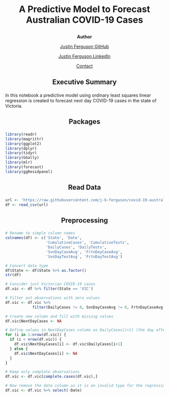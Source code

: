 <h1>
  <p align="center">A Predictive Model to Forecast Australian COVID-19 Cases</p>
</h1>

<p align="center"><b>Author</b></p>
<a href="https://github.com/j-b-ferguson"><p align="center">Justin Ferguson GitHub</p></a>
<a href="https://www.linkedin.com/in/jf2749/"><p align="center">Justin Ferguson LinkedIn</p></a>
<a href="mailto:justin.benjamin.ferguson@gmail.com?subject=GitHub%20Enquiry"><p align="center">Contact</p></a>

<h2><p align=center>Executive Summary</h2>
In this notebook a predictive model using ordinary least squares linear regression is created to forecast next day COVID-19 cases in the state of Victoria. 

<h2><p align=center>Packages</p></h2>

```r
library(readr)
library(magrittr)
library(ggplot2)
library(dplyr)
library(tidyr)
library(GGally)
library(mlr)
library(forecast)
library(ggResidpanel)
```

<h2><p align=center>Read Data</p></h2>

```r
url <- 'https://raw.githubusercontent.com/j-b-ferguson/covid-19-australia-preprocessing/main/Cleaned%20Data%20after%20Preprocessing/covid19_Australia_data_cleaned.csv'
df <- read_csv(url)
```

<h2><p align=center>Preprocessing</p></h2>

```r
# Rename to simple column names
colnames(df) <- c('State', 'Date', 
                  'CumulativeCases', 'CumulativeTests', 
                  'DailyCases', 'DailyTests', 
                  'SvnDayCaseAvg', 'FrtnDayCaseAvg', 
                  'SvnDayTestAvg', 'FrtnDayTestAvg')                  
```

```r
# Convert data type
df$State <- df$State %>% as.factor()
str(df)
```

```r
# Consider just Victorian COVID-19 cases
df.vic <- df %>% filter(State == 'VIC')
```

```r
# Filter out observations with zero values
df.vic <- df.vic %>% 
            filter(DailyCases != 0, SvnDayCaseAvg != 0, FrtnDayCaseAvg != 0)
```

```r
# Create new column and fill with missing values
df.vic$NextDayCases <- NA
```

```r
# Define values in NextDayCases column as DailyCases[i+1] (the day after)
for (i in 1:nrow(df.vic)) {
  if (i < nrow(df.vic)) {
    df.vic$NextDayCases[i] <- df.vic$DailyCases[i+1]
  } else {
    df.vic$NextDayCases[i] <- NA
  }
}
```

```r
# Keep only complete observations
df.vic <- df.vic[complete.cases(df.vic),]
```

```r
# Now remove the date column as it is an invalid type for the regression task
df.vic <- df.vic %>% select(-Date)
```
